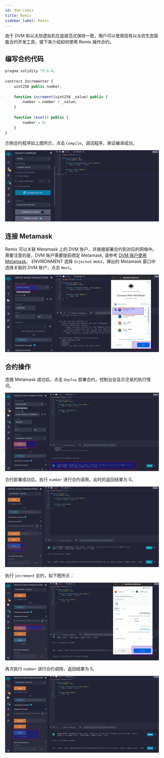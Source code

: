 ```yaml
---
id: dvm-remix
title: Remix
sidebar_label: Remix
---
```


由于 DVM 和以太坊虚拟机在底层范式保持一致，用户可以使用现有以太坊生态智能合约开发工具，接下来介绍如何使用 Remix 操作合约。

## 编写合约代码

```js
pragma solidity ^0.6.0;

contract Incrementer {
    uint256 public number;

    function increment(uint256 _value) public {
        number = number + _value;
    }

    function reset() public {
        number = 0;
    }
}
```

示例合约程序如上图所示，点击 `Compile`，调试程序，保证编译成功。

![dvm](./assets/dvm/remix/r1.png)

## 连接 Metamask

Remix 可以关联 Metamask 上的 DVM 账户，并直接部署合约到对应的网络中。需要注意的是，DVM 账户需要提前绑定 Metamask, 请参考 [DVM 账户使用 Metamask](dvm-metamask)。 ENVIRONMENT 选择 `Injected Web3`，弹出的 Metamask 窗口中选择关联的 DVM 账户，点击 `Next`。

![dvm](./assets/dvm/remix/r2.png)

## 合约操作

连接 Metamask 成功后，点击 `Deploy` 部署合约，控制台会显示交易的执行情况。

![dvm](./assets/dvm/remix/r3.png)

合约部署成功后，执行 `number` 进行合约调用，此时的返回结果为 0。

![dvm](./assets/dvm/remix/r4.png)

执行 `increment` 合约，如下图所示：

![dvm](./assets/dvm/remix/r5.png)

再次执行 `number` 进行合约调用，返回结果为 5。

![dvm](./assets/dvm/remix/r6.png)

